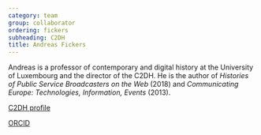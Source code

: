 ```yaml
---
category: team
group: collaborator
ordering: fickers
subheading: C2DH
title: Andreas Fickers
---
```


Andreas is a professor of contemporary and digital history at the University of Luxembourg and the director of the C2DH. He is the author of _Histories of Public Service Broadcasters on the Web_ (2018) and _Communicating Europe: Technologies, Information, Events_ (2013).

[C2DH profile](https://www.c2dh.uni.lu/people/andreas-fickers)

[ORCID](https://orcid.org/0000-0002-6541-228X)
